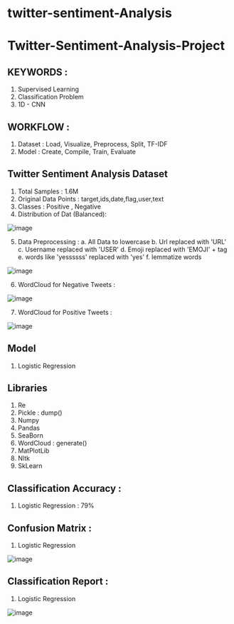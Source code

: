 # twitter-sentiment-Analysis
# Twitter-Sentiment-Analysis-Project

## KEYWORDS : 
1. Supervised Learning
2. Classification Problem
3. 1D - CNN

## WORKFLOW : 
1. Dataset : Load, Visualize, Preprocess, Split, TF-IDF
2. Model : Create, Compile, Train, Evaluate

## Twitter Sentiment Analysis Dataset
  1. Total Samples : 1.6M
  2. Original Data Points : target,ids,date,flag,user,text
  3. Classes : Positive , Negative
  4. Distribution of Dat (Balanced):
  
![image](https://user-images.githubusercontent.com/52949047/181499966-447b0d45-b413-486c-9ccc-0ea9ef000da6.png)


  5. Data Preprocessing : 
    a. All Data to lowercase
    b. Url replaced with 'URL'
    c. Username replaced with 'USER'
    d. Emoji replaced with 'EMOJI' + tag
    e. words like 'yessssss' replaced with 'yes'
    f. lemmatize words
  
  ![image](https://user-images.githubusercontent.com/52949047/181706535-c42ec5e4-e6ca-498e-9ee9-ca064d002160.png)

  6. WordCloud for Negative Tweets : 
  
  ![image](https://user-images.githubusercontent.com/52949047/181500132-0122f2f6-f8c3-449a-9475-fb902d304ae6.png)

  7. WordCloud for Positive Tweets : 
  
  ![image](https://user-images.githubusercontent.com/52949047/181500225-dd98c68c-fe96-4500-abae-a8245add44c2.png)
  
  
## Model
1. Logistic Regression


## Libraries
1. Re
2. Pickle : dump()
3. Numpy 
4. Pandas 
5. SeaBorn 
6. WordCloud : generate()
7. MatPlotLib
8. Nltk
9. SkLearn


## Classification Accuracy : 
1. Logistic Regression : 79%


## Confusion Matrix :
1. Logistic Regression

![image](https://user-images.githubusercontent.com/52949047/181590541-f7f569a7-618b-4214-863d-dbdef7db9c7d.png)




## Classification Report : 
1. Logistic Regression

![image](https://user-images.githubusercontent.com/52949047/181590448-c781bd07-e68f-4524-a39b-019c836e7d1a.png)

